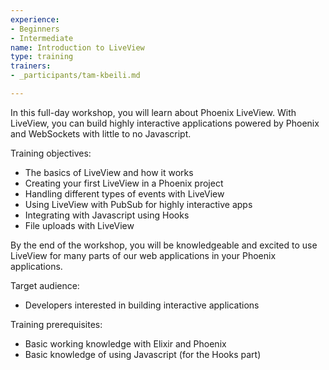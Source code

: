 ```yaml
---
experience:
- Beginners
- Intermediate
name: Introduction to LiveView
type: training
trainers:
- _participants/tam-kbeili.md

---
```

In this full-day workshop, you will learn about Phoenix LiveView. With LiveView, you can build highly interactive applications powered by Phoenix and WebSockets with little to no Javascript.

Training objectives:

* The basics of LiveView and how it works
* Creating your first LiveView in a Phoenix project
* Handling different types of events with LiveView
* Using LiveView with PubSub for highly interactive apps
* Integrating with Javascript using Hooks
* File uploads with LiveView

By the end of the workshop, you will be knowledgeable and excited to use LiveView for many parts of our web applications in your Phoenix applications.

Target audience:

* Developers interested in building interactive applications

Training prerequisites:

* Basic working knowledge with Elixir and Phoenix
* Basic knowledge of using Javascript (for the Hooks part)